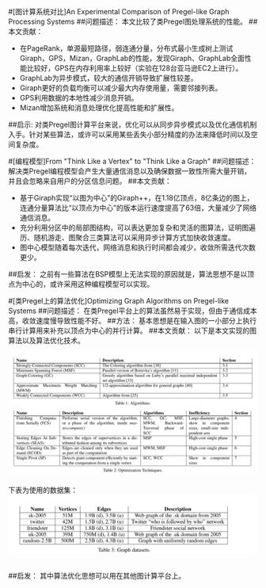 #[图计算系统对比]An Experimental Comparison of Pregel-like Graph Processing Systems
##问题描述：
本文比较了类Pregel图处理系统的性能。
##本文贡献：
- 在PageRank，单源最短路径，弱连通分量，分布式最小生成树上测试Giraph，GPS，Mizan，GraphLab的性能，发现Giraph、GraphLab全面性能比较好，GPS在内存利用率上较好（实验在128台亚马逊EC2上进行）。  
- GraphLab为异步模式，较大的通信开销导致扩展性较差。  
- Giraph更好的负载均衡可以减少最大内存使用量，需要邻接列表。  
- GPS利用数据的本地性减少消息开销。  
- Mizan增加系统和消息处理优化提高性能和扩展性。  

##启示:
对类Pregel图计算平台来说，优化可以从同步异步模式以及优化通信机制入手。针对某些算法，或许可以采用某些丢失小部分精度的办法来降低时间以及空间复杂度。

#[编程模型]From "Think Like a Vertex" to "Think Like a Graph"
##问题描述：
解决类Pregel编程模型会产生大量通信消息以及确保数据一致性所需大量开销，并且会忽略来自用户的分区信息问题。
##本文贡献：
- 基于Giraph实现“以图为中心”的Giraph++，在1.18亿顶点，8亿条边的图上，连通分量算法比“以顶点为中心”的版本运行速度提高了63倍，大量减少了网络通信消息。
- 充分利用分区中的局部图结构，可以表达更加复杂和灵活的图算法，证明图遍历、随机游走、图聚合三类算法可以采用异步计算方式加快收敛速度。
- 图中心模型随着每次迭代，网络消息和执行时间都会减少，收敛所需迭代次数更少。

##启发：
之前有一些算法在BSP模型上无法实现的原因就是，算法思想不是以顶点为中心的，或许采用这种编程模型可以实现。

#[类Pregel上的算法优化]Optimizing Graph Algorithms on Pregel-like Systems
##问题描述：
在类Pregel平台上的算法虽然易于实现，但由于通信成本高，收敛速度慢导致性能不好。
##方法：
基本思想是在输入图的一小部分上执行串行计算用来补充以顶点为中心的并行计算。
##本文贡献：
以下是本文实现的图算法以及算法优化技术。
<div align="center">
  <img src="https://github.com/jackieshawn95/PVLDB-Graph/blob/master/pics/13-14-1.png"><br><br>
</div>  
下表为使用的数据集：
<div align="center">
  <img src="https://github.com/jackieshawn95/PVLDB-Graph/blob/master/pics/13-14-2.png"><br><br>
</div> 

##启发：
其中算法优化思想可以用在其他图计算平台上。